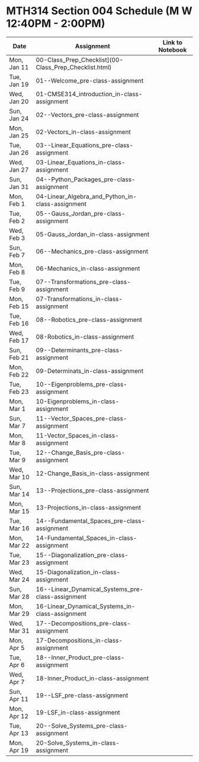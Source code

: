 # MTH314 Section 004 Schedule (M W 12:40PM - 2:00PM)

| Date | Assignment | Link to Notebook |
|------|------------|------------------|
| Mon, Jan 11 | 00-Class_Prep_Checklist](00-Class_Prep_Checklist.html) ||      |
| Tue, Jan 19 | 01--Welcome_pre-class-assignment ||      |
| Wed, Jan 20 | 01-CMSE314_introduction_in-class-assignment ||      |
| Sun, Jan 24 | 02--Vectors_pre-class-assignment ||      |
| Mon, Jan 25 | 02-Vectors_in-class-assignment ||      |
| Tue, Jan 26 | 03--Linear_Equations_pre-class-assignment ||      |
| Wed, Jan 27 | 03-Linear_Equations_in-class-assignment ||      |
| Sun, Jan 31 | 04--Python_Packages_pre-class-assignment ||      |
| Mon, Feb 1 | 04-Linear_Algebra_and_Python_in-class-assignment ||      |
| Tue, Feb 2 | 05--Gauss_Jordan_pre-class-assignment ||      |
| Wed, Feb 3 | 05-Gauss_Jordan_in-class-assignment ||      |
| Sun, Feb 7 | 06--Mechanics_pre-class-assignment ||      |
| Mon, Feb 8 | 06-Mechanics_in-class-assignment ||      |
| Tue, Feb 9 | 07--Transformations_pre-class-assignment ||      |
| Mon, Feb 15 | 07-Transformations_in-class-assignment ||      |
| Tue, Feb 16 | 08--Robotics_pre-class-assignment ||      |
| Wed, Feb 17 | 08-Robotics_in-class-assignment ||      |
| Sun, Feb 21 | 09--Determinants_pre-class-assignment ||      |
| Mon, Feb 22 | 09-Determinats_in-class-assignment ||      |
| Tue, Feb 23 | 10--Eigenproblems_pre-class-assignment ||      |
| Mon, Mar 1 | 10-Eigenproblems_in-class-assignment ||      |
| Sun, Mar 7 | 11--Vector_Spaces_pre-class-assignment ||      |
| Mon, Mar 8 | 11-Vector_Spaces_in-class-assignment ||      |
| Tue, Mar 9 | 12--Change_Basis_pre-class-assignment ||      |
| Wed, Mar 10 | 12-Change_Basis_in-class-assignment ||      |
| Sun, Mar 14 | 13--Projections_pre-class-assignment ||      |
| Mon, Mar 15 | 13-Projections_in-class-assignment ||      |
| Tue, Mar 16 | 14--Fundamental_Spaces_pre-class-assignment ||      |
| Mon, Mar 22 | 14-Fundamental_Spaces_in-class-assignment ||      |
| Tue, Mar 23 | 15--Diagonalization_pre-class-assignment ||      |
| Wed, Mar 24 | 15-Diagonalization_in-class-assignment ||      |
| Sun, Mar 28 | 16--Linear_Dynamical_Systems_pre-class-assignment ||      |
| Mon, Mar 29 | 16-Linear_Dynamical_Systems_in-class-assignment ||      |
| Wed, Mar 31 | 17--Decompositions_pre-class-assignment ||      |
| Mon, Apr 5 | 17-Decompositions_in-class-assignment ||      |
| Tue, Apr 6 | 18--Inner_Product_pre-class-assignment ||      |
| Wed, Apr 7 | 18-Inner_Product_in-class-assignment ||      |
| Sun, Apr 11 | 19--LSF_pre-class-assignment ||      |
| Mon, Apr 12 | 19-LSF_in-class-assignment ||      |
| Tue, Apr 13 | 20--Solve_Systems_pre-class-assignment ||      |
| Mon, Apr 19 | 20-Solve_Systems_in-class-assignment ||      |
